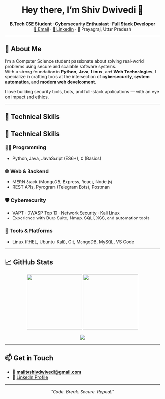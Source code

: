 <h1 align="center">Hey there, I’m Shiv Dwivedi 👋</h1>

<p align="center">
  <b>B.Tech CSE Student</b> · <b>Cybersecurity Enthusiast</b> · <b>Full Stack Developer</b><br/>
  <a href="mailto:mailtoshivdwivedi@gmail.com">📧 Email</a> · 
  <a href="https://www.linkedin.com/in/shiv-dwivedi-93ab67247">💼 LinkedIn</a> · 
  📍 Prayagraj, Uttar Pradesh
</p>

---

## 🚀 About Me

I’m a Computer Science student passionate about solving real-world problems using secure and scalable software systems.  
With a strong foundation in **Python**, **Java**, **Linux**, and **Web Technologies**, I specialize in crafting tools at the intersection of **cybersecurity**, **system automation**, and **modern web development**.

I love building security tools, bots, and full-stack applications — with an eye on impact and ethics.

---

## 🧠 Technical Skills

## 🧠 Technical Skills

### 👨‍💻 Programming
- Python, Java, JavaScript (ES6+), C (Basics)

### 🌐 Web & Backend
- MERN Stack (MongoDB, Express, React, Node.js)
- REST APIs, Pyrogram (Telegram Bots), Postman

### 🛡️ Cybersecurity
- VAPT · OWASP Top 10 · Network Security · Kali Linux
- Experience with Burp Suite, Nmap, SQLi, XSS, and automation tools

### 🧰 Tools & Platforms
- Linux (RHEL, Ubuntu, Kali), Git, MongoDB, MySQL, VS Code

---


## 📈 GitHub Stats

<p align="center">
  <img src="https://github-readme-stats.vercel.app/api?username=Shiv-Dwivedi&show_icons=true&theme=tokyonight" height="180px"/>
  <img src="https://streak-stats.demolab.com/?user=Shiv-Dwivedi&theme=tokyonight" height="180px"/>
</p>

<p align="center">
  <img src="https://github-readme-stats.vercel.app/api/top-langs/?username=Shiv-Dwivedi&layout=compact&theme=tokyonight" />
</p>

---

## 📫 Get in Touch

- 📧 **mailtoshivdwivedi@gmail.com**  
- 🔗 [LinkedIn Profile](https://www.linkedin.com/in/shiv-dwivedi-93ab67247)

---

<p align="center"><i>"Code. Break. Secure. Repeat."</i></p>
